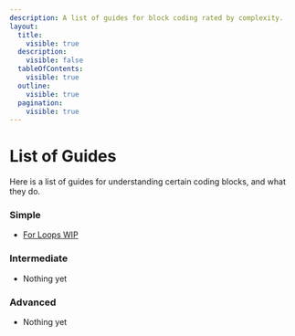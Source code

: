 ```yaml
---
description: A list of guides for block coding rated by complexity.
layout:
  title:
    visible: true
  description:
    visible: false
  tableOfContents:
    visible: true
  outline:
    visible: true
  pagination:
    visible: true
---
```


# List of Guides

Here is a list of guides for understanding certain coding blocks, and what they do.

### Simple

* [For Loops WIP](simple/for-loops.md)

### Intermediate

- Nothing yet

### Advanced

- Nothing yet
